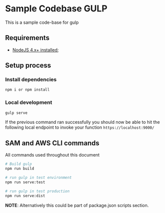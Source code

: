 # Sample Codebase GULP

This is a sample code-base for gulp

## Requirements

* [NodeJS 4.x+ installed](https://nodejs.org/en/download/releases/);

## Setup process
### Install dependencies
```bash
npm i or npm install
```

### Local development

```bash
gulp serve
```

If the previous command ran successfully you should now be able to hit the following local endpoint to invoke your function `https://localhost:9000/`


## SAM and AWS CLI commands

All commands used throughout this document

```bash
# Build gulp
npm run build 

# run gulp in test environment
npm run serve:test

# run gulp in test production
npm run serve:dist

```

**NOTE**: Alternatively this could be part of package.json scripts section.
